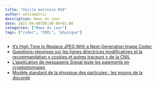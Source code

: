 ```yaml
---
title: "Veille matinale #18"
author: welcomattic
description: News du jour
date: 2021-04-08T08:00:00+01:00
categories: ["News du jour"]
tags: ["codec", "CNIL", "physique"]
---
```


- [It’s High Time to Replace JPEG With a Next-Generation Image Codec](https://cloudinary.com/blog/time_for_next_gen_codecs_to_dethrone_jpeg)
- [Questions-réponses sur les lignes directrices modificatives et la recommandation « cookies et autres traceurs » de la CNIL](https://www.cnil.fr/fr/questions-reponses-lignes-directrices-modificatives-et-recommandation-cookies-traceurs)
- [L’application de messagerie Signal teste les paiements en cryptomonnaies](https://www.zdnet.fr/actualites/l-application-de-messagerie-signal-teste-les-paiements-en-cryptomonnaies-39920715.htm#xtor=RSS-1)
- [Modèle standard de la physique des particules : les muons de la discorde ](https://www.nextinpact.com/article/45580/modele-standard-physique-particules-muons-discorde)